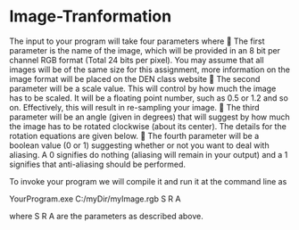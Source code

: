 Image-Tranformation
===================
The input to your program will take four parameters where
 The first parameter is the name of the image, which will be provided in an 8 bit per channel RGB format (Total 24 bits per pixel). You may assume that all images will be of the same size for this assignment, more information on the image format will be placed on the DEN class website
 The second parameter will be a scale value. This will control by how much the image has to be scaled. It will be a floating point number, such as 0.5 or 1.2 and so on. Effectively, this will result in re-sampling your image.
 The third parameter will be an angle (given in degrees) that will suggest by how much the image has to be rotated clockwise (about its center). The details for the rotation equations are given below.
 The fourth parameter will be a boolean value (0 or 1) suggesting whether or not you want to deal with aliasing. A 0 signifies do nothing (aliasing will remain in your output) and a 1 signifies that anti-aliasing should be performed.

To invoke your program we will compile it and run it at the command line as

YourProgram.exe C:/myDir/myImage.rgb S R A

where S R A are the parameters as described above. 
